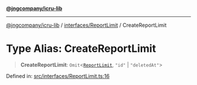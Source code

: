 [**@jngcompany/icru-lib**](../../../README.md)

***

[@jngcompany/icru-lib](../../../README.md) / [interfaces/ReportLimit](../README.md) / CreateReportLimit

# Type Alias: CreateReportLimit

> **CreateReportLimit**: `Omit`\<[`ReportLimit`](../interfaces/ReportLimit.md), `"id"` \| `"deletedAt"`\>

Defined in: [src/interfaces/ReportLimit.ts:16](https://github.com/jngcompany/icru-lib/blob/d3a4d9c24074b22f396121b6f6d7c5106c66ae75/src/interfaces/ReportLimit.ts#L16)
